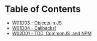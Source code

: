 # Table of Contents

* [W01D03 - Objects in JS](/w01d03)
* [W01D04 - Callbacks!](/w01d4_callbacks/)
* [W02D01 - TDD, CommonJS, and NPM](/w02d01)
